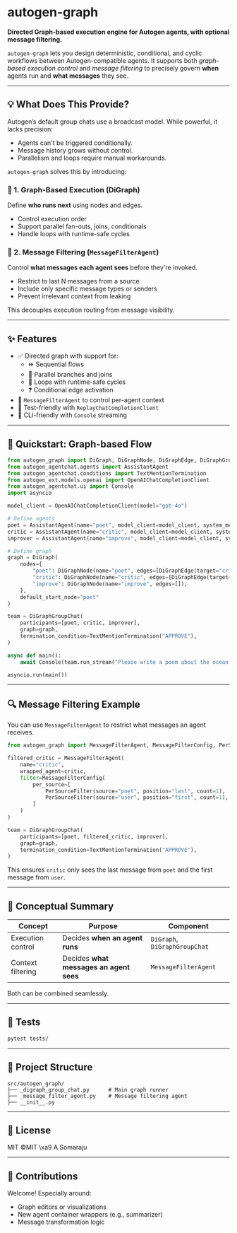 # autogen-graph

**Directed Graph-based execution engine for Autogen agents, with optional message filtering.**

`autogen-graph` lets you design deterministic, conditional, and cyclic workflows between Autogen-compatible agents. It supports both *graph-based execution control* and *message filtering* to precisely govern **when** agents run and **what messages** they see.

---

## 💡 What Does This Provide?

Autogen’s default group chats use a broadcast model. While powerful, it lacks precision:

- Agents can't be triggered conditionally.
- Message history grows without control.
- Parallelism and loops require manual workarounds.

`autogen-graph` solves this by introducing:

### 🔹 1. Graph-Based Execution (DiGraph)
Define **who runs next** using nodes and edges.

- Control execution order
- Support parallel fan-outs, joins, conditionals
- Handle loops with runtime-safe cycles

### 🔹 2. Message Filtering (`MessageFilterAgent`)
Control **what messages each agent sees** before they're invoked.

- Restrict to last N messages from a source
- Include only specific message types or senders
- Prevent irrelevant context from leaking

This decouples execution routing from message visibility.

---

## ✨ Features

- ✅ Directed graph with support for:
  - ⏩ Sequential flows
  - 🔀 Parallel branches and joins
  - 🔀 Loops with runtime-safe cycles
  - ❓ Conditional edge activation
- 🧹 `MessageFilterAgent` to control per-agent context
- 🧪 Test-friendly with `ReplayChatCompletionClient`
- 💾 CLI-friendly with `Console` streaming

---

## 📆 Quickstart: Graph-based Flow

```python
from autogen_graph import DiGraph, DiGraphNode, DiGraphEdge, DiGraphGroupChat
from autogen_agentchat.agents import AssistantAgent
from autogen_agentchat.conditions import TextMentionTermination
from autogen_ext.models.openai import OpenAIChatCompletionClient
from autogen_agentchat.ui import Console
import asyncio

model_client = OpenAIChatCompletionClient(model="gpt-4o")

# Define agents
poet = AssistantAgent(name="poet", model_client=model_client, system_message="Write a poem about the ocean.")
critic = AssistantAgent(name="critic", model_client=model_client, system_message="Critique the poem and say APPROVE or revise.")
improver = AssistantAgent(name="improve", model_client=model_client, system_message="Improve the poem.")

# Define graph
graph = DiGraph(
    nodes={
        "poet": DiGraphNode(name="poet", edges=[DiGraphEdge(target="critic")]),
        "critic": DiGraphNode(name="critic", edges=[DiGraphEdge(target="improve")]),
        "improve": DiGraphNode(name="improve", edges=[]),
    },
    default_start_node="poet"
)

team = DiGraphGroupChat(
    participants=[poet, critic, improver],
    graph=graph,
    termination_condition=TextMentionTermination("APPROVE"),
)

async def main():
    await Console(team.run_stream("Please write a poem about the ocean."))

asyncio.run(main())
```

---

## 🔍 Message Filtering Example

You can use `MessageFilterAgent` to restrict what messages an agent receives.

```python
from autogen_graph import MessageFilterAgent, MessageFilterConfig, PerSourceFilter

filtered_critic = MessageFilterAgent(
    name="critic",
    wrapped_agent=critic,
    filter=MessageFilterConfig(
        per_source=[
            PerSourceFilter(source="poet", position="last", count=1),      # only last poet message
            PerSourceFilter(source="user", position="first", count=1),     # only first user message
        ]
    )
)

team = DiGraphGroupChat(
    participants=[poet, filtered_critic, improver],
    graph=graph,
    termination_condition=TextMentionTermination("APPROVE"),
)
```

This ensures `critic` only sees the last message from `poet` and the first message from `user`.

---

## 🧠 Conceptual Summary

| Concept                | Purpose                                 | Component                     |
|------------------------|------------------------------------------|-------------------------------|
| Execution control      | Decides **when an agent runs**           | `DiGraph`, `DiGraphGroupChat` |
| Context filtering      | Decides **what messages an agent sees**  | `MessageFilterAgent`          |

Both can be combined seamlessly.

---

## 🧪 Tests

```bash
pytest tests/
```

---

## 📁 Project Structure

```
src/autogen_graph/
├── _digraph_group_chat.py      # Main graph runner
├── _message_filter_agent.py    # Message filtering agent
├── __init__.py
```

---

## 📜 License

MIT ©MIT \xa9 A Somaraju

---

## 🙌 Contributions

Welcome! Especially around:
- Graph editors or visualizations
- New agent container wrappers (e.g., summarizer)
- Message transformation logic
